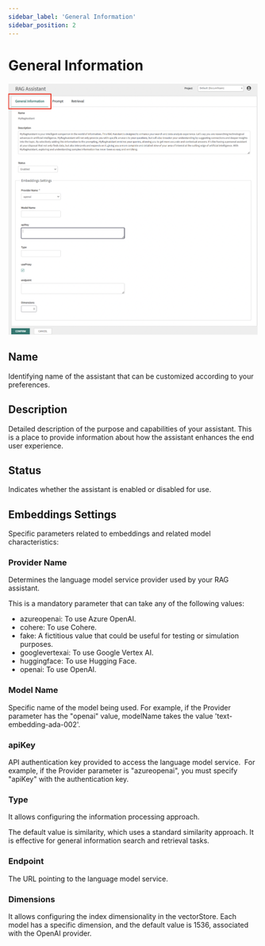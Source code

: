 ```yaml
---
sidebar_label: 'General Information'
sidebar_position: 2
---
```

# General Information

![image](https://github.com/genexus-books/Saia/blob/25b9adecc75e4453e71780bc32e6ff7f37151de1/saia-docs/assets/images/RAGAssistantsSection3.png?raw=true)

## Name
Identifying name of the assistant that can be customized according to your preferences.

## Description
Detailed description of the purpose and capabilities of your assistant. This is a place to provide information about how the assistant 
enhances the end user experience.

## Status
Indicates whether the assistant is enabled or disabled for use. 

## Embeddings Settings
Specific parameters related to embeddings and related model characteristics:

### Provider Name
 
Determines the language model service provider used by your RAG assistant. 

This is a mandatory parameter that can take any of the following values:

* azureopenai: To use Azure OpenAI.
* cohere: To use Cohere.
* fake: A fictitious value that could be useful for testing or simulation purposes.
* googlevertexai: To use Google Vertex AI.
* huggingface: To use Hugging Face.
* openai: To use OpenAI.

### Model Name

Specific name of the model being used. For example, if the Provider parameter has the "openai" value, modelName takes the value 
'text-embedding-ada-002'.

### apiKey

API authentication key provided to access the language model service.  For example, if the Provider parameter is "azureopenai", you must 
specify "apiKey" with the authentication key.

### Type

It allows configuring the information processing approach. 

The default value is similarity, which uses a standard similarity approach. It is effective for general information search and retrieval tasks.

### Endpoint

The URL pointing to the language model service.

### Dimensions 

It allows configuring the index dimensionality in the vectorStore. Each model has a specific dimension, and the default value is 1536, 
associated with the OpenAI provider.
